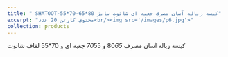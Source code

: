 ```yaml
---
title: " SHATOOT-55*70-کیسه زباله آسان مصرف جعبه ای شاتوت سایز 80*65"
excerpt: "محتوی کارتن 20 عدد<br/><img src='/images/p6.jpg'>"
collection: products
---
```


کیسه زباله آسان مصرف 80*65  و 70*55  جعبه ای و 70*55 لفاف شاتوت
